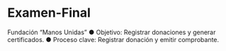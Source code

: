# Examen-Final
Fundación “Manos Unidas”  ● Objetivo: Registrar donaciones y generar certificados.  ● Proceso clave: Registrar donación y emitir comprobante.
